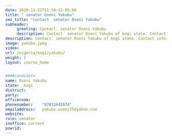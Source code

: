 ```yaml
---
date: 2020-11-22T11:54:12-05:00
title: " senator Oseni Yakubu"
seo_title: "contact  senator Oseni Yakubu"
subheader:
     greeting: Contact  senator Oseni Yakubu 
     description: Contact  senator Oseni Yakubu of kogi state. Contact information for  senator Oseni Yakubu includes email address, phone number, and mailing address.
description: Contact  senator Oseni Yakubu of kogi state. Contact information for  senator Oseni Yakubu includes email address, phone number, and mailing address.
image: yakubu.jpeg
video: 
url: /nigeria/kogi/yakubu/
weight: 1
layout: course_home


####candidate
name: Oseni Yakubu
state:	kogi
district: 
party:	
officeroom:	
phonenumber:	"07032642674"
emailaddress:	yakubu.oseni75@yahoo.com
website:	
role: senator
inoffice: current
powrid: 
---
```


